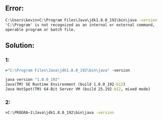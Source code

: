 ## Error:

```cmd
C:\Users\kevin>C:\Program Files\Java\jdk1.8.0_192\bin\java -version
'C:\Program' is not recognized as an internal or external command,
operable program or batch file.
```

## Solution:

### 1:

```cmd
>"C:\Program Files\Java\jdk1.8.0_192\bin\java" -version

java version "1.8.0_192"
Java(TM) SE Runtime Environment (build 1.8.0_192-b12)
Java HotSpot(TM) 64-Bit Server VM (build 25.192-b12, mixed mode)
```

### 2:

```cmd
>C:\PROGRA~1\Java\jdk1.8.0_192\bin\java -version
```